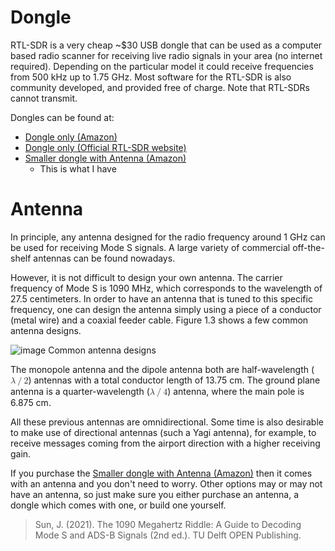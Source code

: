 # Dongle

RTL-SDR is a very cheap ~$30 USB dongle that can be used as a computer based radio scanner for receiving live radio signals in your area (no internet required).
Depending on the particular model it could receive frequencies from 500 kHz up to 1.75 GHz. Most software for the RTL-SDR is also community developed,
and provided free of charge. Note that RTL-SDRs cannot transmit.

Dongles can be found at:

* [Dongle only (Amazon)](https://www.amazon.com/RTL-SDR-Blog-RTL2832U-Software-Defined/dp/B0BMKZCKTF)
* [Dongle only (Official RTL-SDR website)](https://www.rtl-sdr.com/buy-rtl-sdr-dvb-t-dongles/)
* [Smaller dongle with Antenna (Amazon)](https://www.amazon.com/NooElec-NESDR-Mini-Compatible-Packages/dp/B009U7WZCA/ref=sims_dp_d_dex_ai_speed_loc_mtl_v4_d_sccl_2_1/135-9408615-9400953?pd_rd_w=cdzW3&content-id=amzn1.sym.f8b81522-706a-46d3-a585-5fc6e1682ebe&pf_rd_p=f8b81522-706a-46d3-a585-5fc6e1682ebe&pf_rd_r=1GTRNY3WTZCFG77YSMC7&pd_rd_wg=NOwJB&pd_rd_r=80a2860f-1fdf-4454-b26d-5f6afbbe00ed&pd_rd_i=B009U7WZCA&psc=1)
  * This is what I have


# Antenna
In principle, any antenna designed for the radio frequency around 1 GHz can be used for receiving Mode S signals. A large variety of commercial off-the-shelf antennas can be found nowadays.

However, it is not difficult to design your own antenna. The carrier frequency of Mode S is 1090 MHz, which corresponds to the wavelength of 27.5 centimeters. In order to have an antenna that is tuned to this specific frequency, one can design the antenna simply using a piece of a conductor (metal wire) and a coaxial feeder cable. Figure 1.3 shows a few common antenna designs.

![image](https://github.com/turtleisaac/BLE-ADSB/assets/7987859/faa5b3f2-48a8-481f-afd9-33836679ee31)
Common antenna designs


The monopole antenna and the dipole antenna both are half-wavelength (<math xmlns="http://www.w3.org/1998/Math/MathML">
  <mi>&#x3BB;</mi>
  <mrow data-mjx-texclass="ORD">
    <mo>/</mo>
  </mrow>
  <mn>2</mn>
</math>) antennas with a total conductor length of 13.75 cm. The ground plane antenna is a quarter-wavelength (<math xmlns="http://www.w3.org/1998/Math/MathML">
  <mi>&#x3BB;</mi>
  <mrow data-mjx-texclass="ORD">
    <mo>/</mo>
  </mrow>
  <mn>4</mn>
</math>) antenna, where the main pole is 6.875 cm.

All these previous antennas are omnidirectional. Some time is also desirable to make use of directional antennas (such a Yagi antenna),
for example, to receive messages coming from the airport direction with a higher receiving gain.

If you purchase the [Smaller dongle with Antenna (Amazon)](https://www.amazon.com/NooElec-NESDR-Mini-Compatible-Packages/dp/B009U7WZCA/ref=sims_dp_d_dex_ai_speed_loc_mtl_v4_d_sccl_2_1/135-9408615-9400953?pd_rd_w=cdzW3&content-id=amzn1.sym.f8b81522-706a-46d3-a585-5fc6e1682ebe&pf_rd_p=f8b81522-706a-46d3-a585-5fc6e1682ebe&pf_rd_r=1GTRNY3WTZCFG77YSMC7&pd_rd_wg=NOwJB&pd_rd_r=80a2860f-1fdf-4454-b26d-5f6afbbe00ed&pd_rd_i=B009U7WZCA&psc=1)
then it comes with an antenna and you don't need to worry. Other options may or may not have an antenna, so just make sure you either purchase an antenna, a dongle which comes with one, or build one yourself.

> Sun, J. (2021). The 1090 Megahertz Riddle: A Guide to Decoding Mode S and ADS-B Signals (2nd ed.). TU Delft OPEN Publishing.
